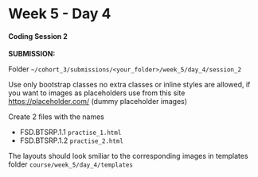 # Week 5 - Day 4

#### Coding Session 2

**SUBMISSION:**

Folder `~/cohort_3/submissions/<your_folder>/week_5/day_4/session_2`

Use only bootstrap classes no extra classes or inline styles are allowed, if you want to images as placeholders use from this site https://placeholder.com/ (dummy placeholder images)

Create 2 files with the names 

- FSD.BTSRP.1.1 `practise_1.html`
- FSD.BTSRP.1.2 `practise_2.html`


The layouts should look smiliar to  the corresponding images in templates folder  `course/week_5/day_4/templates` 
